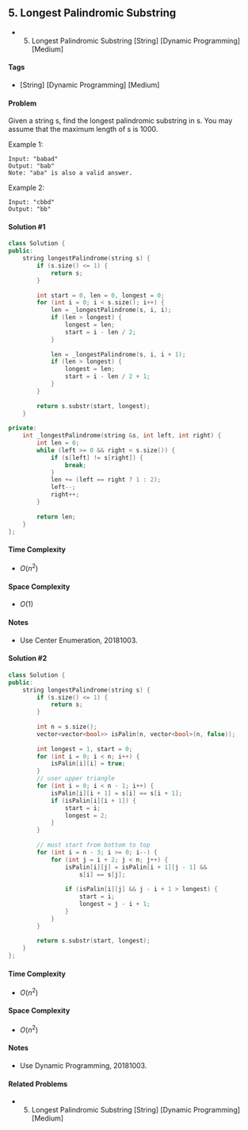 ## 5. Longest Palindromic Substring
- 5. Longest Palindromic Substring [String] [Dynamic Programming] [Medium]

#### Tags
- [String] [Dynamic Programming] [Medium]

#### Problem
Given a string s, find the longest palindromic substring in s. You may assume that the maximum length of s is 1000.

Example 1:

    Input: "babad"
    Output: "bab"
    Note: "aba" is also a valid answer.

Example 2:

    Input: "cbbd"
    Output: "bb"

#### Solution #1
``` C++
class Solution {
public:
    string longestPalindrome(string s) {
        if (s.size() <= 1) {
            return s;
        }
        
        int start = 0, len = 0, longest = 0;
        for (int i = 0; i < s.size(); i++) {
            len = _longestPalindrome(s, i, i);
            if (len > longest) {
                longest = len;
                start = i - len / 2;
            }
            
            len = _longestPalindrome(s, i, i + 1);
            if (len > longest) {
                longest = len;
                start = i - len / 2 + 1;
            }
        }
        
        return s.substr(start, longest);
    }
    
private:
    int _longestPalindrome(string &s, int left, int right) {
        int len = 0;
        while (left >= 0 && right < s.size()) {
            if (s[left] != s[right]) {
                break;
            }
            len += (left == right ? 1 : 2);
            left--;
            right++;
        }
        
        return len;
    }
};
```

#### Time Complexity
- $O(n^2)$

#### Space Complexity
- $O(1)$

#### Notes
- Use Center Enumeration, 20181003.

#### Solution #2
``` C++
class Solution {
public:
    string longestPalindrome(string s) {
        if (s.size() <= 1) {
            return s;
        }
        
        int n = s.size();
        vector<vector<bool>> isPalin(n, vector<bool>(n, false));
        
        int longest = 1, start = 0;
        for (int i = 0; i < n; i++) {
            isPalin[i][i] = true;
        }
        // user upper triangle
        for (int i = 0; i < n - 1; i++) {
            isPalin[i][i + 1] = s[i] == s[i + 1];
            if (isPalin[i][i + 1]) {
                start = i;
                longest = 2;
            }
        }
        
        // must start from bottom to top
        for (int i = n - 3; i >= 0; i--) {
            for (int j = i + 2; j < n; j++) {
                isPalin[i][j] = isPalin[i + 1][j - 1] && 
                    s[i] == s[j];
                
                if (isPalin[i][j] && j - i + 1 > longest) {
                    start = i;
                    longest = j - i + 1;
                }
            }
        }
        
        return s.substr(start, longest);
    }
};
```

#### Time Complexity
- $O(n^2)$

#### Space Complexity
- $O(n^2)$

#### Notes
- Use Dynamic Programming, 20181003.

#### Related Problems
- 5. Longest Palindromic Substring [String] [Dynamic Programming] [Medium]
